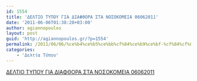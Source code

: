 ```yaml
---
id: 1554
title: 'ΔΕΛΤΙΟ ΤΥΠΟΥ ΓΙΑ ΔΙΑΦΘΟΡΑ ΣΤΑ ΝΟΣΟΚΟΜΕΙΑ 06062011'
date: '2011-06-06T01:38:20+03:00'
author: agiannopoulos
layout: post
guid: 'http://agiannopoulos.gr/?p=1554'
permalink: /2011/06/06/%ce%b4%ce%b5%ce%bb%cf%84%ce%b9%ce%bf-%cf%84%cf%85%cf%80%ce%bf%cf%85-%ce%b3%ce%b9%ce%b1-%ce%b4%ce%b9%ce%b1%cf%86%ce%b8%ce%bf%cf%81%ce%b1-%cf%83%cf%84%ce%b1-%ce%bd%ce%bf%cf%83%ce%bf%ce%ba%ce%bf%ce%bc/
categories:
    - 'Δελτία Τύπου'
---
```


[ΔΕΛΤΙΟ ΤΥΠΟΥ ΓΙΑ ΔΙΑΦΘΟΡΑ ΣΤΑ ΝΟΣΟΚΟΜΕΙΑ 06062011](http://localhost:8000/wp-content/uploads/2012/04/ceb4ceb5cebbcf84ceb9cebf-cf84cf85cf80cebfcf85-ceb3ceb9ceb1-ceb4ceb9ceb1cf86ceb8cebfcf81ceb1-cf83cf84ceb1-cebdcebfcf83cebfcebacebfcebc1.doc)